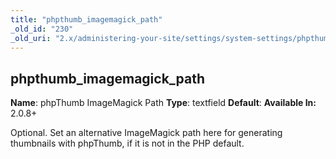 ```yaml
---
title: "phpthumb_imagemagick_path"
_old_id: "230"
_old_uri: "2.x/administering-your-site/settings/system-settings/phpthumb_imagemagick_path"
---
```


## phpthumb\_imagemagick\_path

**Name**: phpThumb ImageMagick Path 
**Type**: textfield 
**Default**: 
**Available In:** 2.0.8+

Optional. Set an alternative ImageMagick path here for generating thumbnails with phpThumb, if it is not in the PHP default.